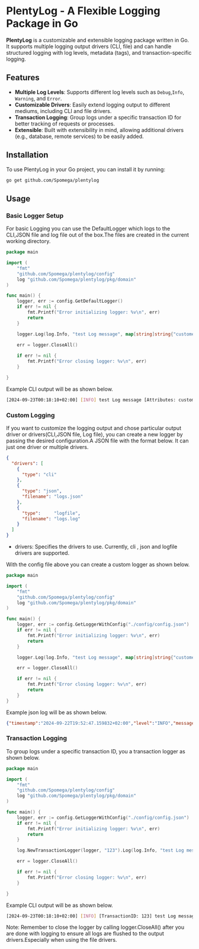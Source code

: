 # PlentyLog - A Flexible Logging Package in Go

**PlentyLog** is a customizable and extensible logging package written in Go. It supports multiple logging output drivers (CLI, file) and can handle structured logging with log levels, metadata (tags), and transaction-specific logging.

## Features

- **Multiple Log Levels**: Supports different log levels such as `Debug`,`Info`, `Warning`, and `Error`.
- **Customizable Drivers**: Easily extend logging output to different mediums, including CLI and file drivers.
- **Transaction Logging**: Group logs under a specific transaction ID for better tracking of requests or processes.
- **Extensible**: Built with extensibility in mind, allowing additional drivers (e.g., database, remote services) to be easily added.

## Installation

To use PlentyLog in your Go project, you can install it by running:

```bash
go get github.com/Spomega/plentylog

```

## Usage

### Basic Logger Setup
For basic Logging you can use the DefaultLogger which logs to the CLI,JSON file and log file out of the box.The files are created in the current working directory.

```go
package main

import (
	"fmt"
	"github.com/Spomega/plentylog/config"
	log "github.com/Spomega/plentylog/pkg/domain"
)

func main() {
	logger, err := config.GetDefaultLogger()
	if err != nil {
		fmt.Printf("Error initializing logger: %v\n", err)
		return
	}

	logger.Log(log.Info, "test Log message", map[string]string{"customerId": "123", "operation": "purchase", "itemId": "456"}, "")
	
	err = logger.CloseAll()

	if err != nil {
		fmt.Printf("Error closing logger: %v\n", err)
	}

}
```
Example CLI output will be as shown below.
```bash
[2024-09-23T00:18:10+02:00] [INFO] test Log message [Attributes: customerId:123 operation:purchase itemId:456]
```

### Custom Logging
If you want to customize the logging output and chose  particular output driver or drivers(CLI,JSON file, Log file), you can create a new logger by passing the desired configuration.A JSON file with the format below.
It can just one driver or multiple drivers.

```json
{
  "drivers": [
    {
      "type": "cli"
    },
    {
      "type": "json",
      "filename": "logs.json"
    },
    {
      "type":     "logfile",
      "filename": "logs.log"
    }
  ]
}
```
- drivers: Specifies the drivers to use. Currently, cli , json and logfile drivers are supported.

With the config file above you can create a custom logger as shown below.
```go
package main

import (
	"fmt"
	"github.com/Spomega/plentylog/config"
	log "github.com/Spomega/plentylog/pkg/domain"
)

func main() {
	logger, err := config.GetLoggerWithConfig("./config/config.json")
	if err != nil {
		fmt.Printf("Error initializing logger: %v\n", err)
		return
	}

	logger.Log(log.Info, "test Log message", map[string]string{"customerId": "123", "operation": "purchase", "itemId": "456"}, "")

	err = logger.CloseAll()

	if err != nil {
		fmt.Printf("Error closing logger: %v\n", err)
		return
	}
}
```
Example  json log will be as shown below.
```json
{"timestamp":"2024-09-22T19:52:47.159832+02:00","level":"INFO","message":"test Log message","meta_data":{"customerId":"123","itemId":"456","operation":"purchase"}
```
### Transaction Logging
To group logs under a specific transaction ID, you a transaction logger as shown below.
```go
package main

import (
	"fmt"
	"github.com/Spomega/plentylog/config"
	log "github.com/Spomega/plentylog/pkg/domain"
)

func main() {
	logger, err := config.GetLoggerWithConfig("./config/config.json")
	if err != nil {
		fmt.Printf("Error initializing logger: %v\n", err)
		return
	}

	log.NewTransactionLogger(logger, "123").Log(log.Info, "test Log message", map[string]string{"customerId": "123", "operation": "purchase", "itemId": "456"})

	err = logger.CloseAll()

	if err != nil {
		fmt.Printf("Error closing logger: %v\n", err)
	}

}
```
Example CLI output will be as shown below.
```bash
[2024-09-23T00:18:10+02:00] [INFO] [TransactionID: 123] test Log message [Attributes: customerId:123 operation:purchase itemId:456]
```
Note:
 Remember to close the logger by calling logger.CloseAll() after you are done with logging to ensure all logs are flushed to the output drivers.Especially when using the file drivers.










